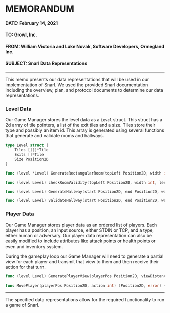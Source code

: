 # MEMORANDUM

#### DATE: February 14, 2021
#### TO: Growl, Inc.
#### FROM: William Victoria and Luke Novak, Software Developers, Ormegland Inc.
#### SUBJECT: Snarl Data Representations

---

This memo presents our data representations that will be used in our implementation 
of Snarl. We used the provided Snarl documentation including the overview, plan, 
and protocol documents to determine our data representations. 

### Level Data

Our Game Manager stores the level data as a `Level` struct. This struct has a 2d array of tile 
pointers, a list of the exit tiles and a size. Tiles store their type and possibly an item id. 
This array is generated using several functions that generate and validate rooms and hallways.

```go
type Level struct {
	Tiles [][]*Tile
	Exits []*Tile
	Size Position2D
}

func (level *Level) GenerateRectangularRoom(topLeft Position2D, width int, length int, doors []Position2D) error { ... }

func (level Level) checkRoomValidity(topLeft Position2D, width int, length int) error { ... }

func (level Level) GenerateHallway(start Position2D, end Position2D, waypoints []Position2D) error { ... }

func (level Level) validateHallway(start Position2D, end Position2D, waypoints []Position2D) error { ... }
```

### Player Data

Our Game Manager stores player data as an ordered list of players. Each player has a position, 
an input source, either STDIN or TCP, and a type, either human or adversary. Our player data 
representation can also be easily modified to include attributes like attack points or health 
points or even and inventory system.

During the gameplay loop our Game Manager will need to generate a partial view for each player 
and transmit that view to them and then receive their action for that turn. 

```go
func (level Level) GeneratePlayerView(playerPos Position2D, viewDistance int) ([][]*Tile, error) { ... }

func MovePlayer(playerPos Position2D, action int) (Position2D, error) { ... }
```

---

The specified data representations allow for the required functionality to run a game of Snarl.
